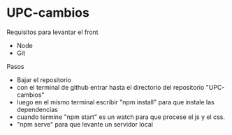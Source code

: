 # UPC-cambios

Requisitos para levantar el front 

- Node
- Git

Pasos 

- Bajar el repositorio
- con el terminal de github entrar hasta el directorio del repositorio "UPC-cambios"
- luego en el mismo terminal escribir "npm install" para que instale las dependencias
- cuando termine "npm start" es un watch para que procese el js y el css.
- "npm serve" para que levante un servidor local


